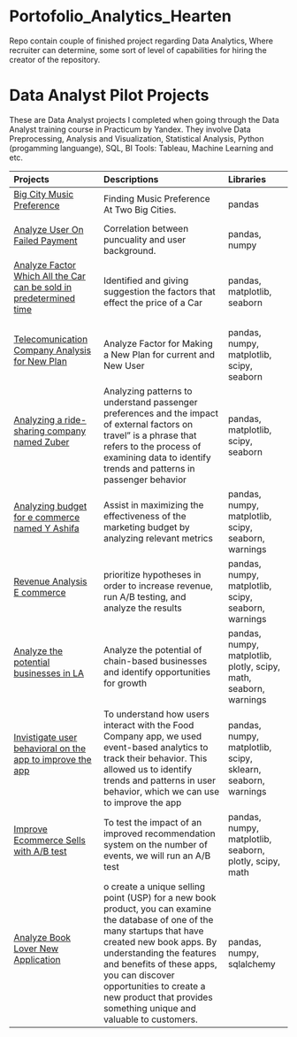 # Portofolio_Analytics_Hearten
Repo contain couple of finished project regarding Data Analytics, Where recruiter can determine, some sort of level of capabilities for hiring the creator of the repository. 

# Data Analyst Pilot Projects
These are Data Analyst projects I completed when going through the Data Analyst training course in Practicum by Yandex. They involve Data Preprocessing, Analysis and Visualization, Statistical Analysis, Python (progamming languange), SQL, BI Tools: Tableau, Machine Learning and etc.

Projects | Descriptions | Libraries
:-------- | :------------ | :-------- |
<a href="https://github.com/StraightdDumbledore/Portofolio_Analytics_Hearten/tree/Credit-Risk-Analysis" title="Big City Music Preference">Big City Music Preference</a></p> | Finding Music Preference At Two Big Cities. | pandas
<a href="https://github.com/StraightdDumbledore/Portofolio_Analytics_Hearten/tree/Kredit-Risk-Analysis" title="identified correlation between on time payement with user background">Analyze User On Failed Payment </a></p> | Correlation between puncuality and user background. | pandas, numpy
<a href="https://github.com/StraightdDumbledore/Portofolio_Analytics_Hearten/tree/Factor-That-Make-a-Car-Salable" title="Analyze Factor Which All the Car can be sold in predetermined time">Analyze Factor Which All the Car can be sold in predetermined time </a></p> | Identified and giving suggestion the factors that effect the price of a Car | pandas, matplotlib, seaborn
<a href="https://github.com/StraightdDumbledore/Portofolio_Analytics_Hearten/tree/Telecommunication-Company-Analysis" title="Telecomunication Company Analysis for New Plan">Telecomunication Company Analysis for New Plan</a></p> | Analyze Factor for Making a New Plan for current and New User | pandas, numpy, matplotlib, scipy, seaborn
<a href="https://github.com/StraightdDumbledore/Portofolio_Analytics_Hearten/tree/5.-Analisis-Ride-Sharing-CompanyOptimize-Marketing-Marketing-Budget-for-Online-Shop" title="Analyzing a ride-sharing company named Zuber">Analyzing a ride-sharing company named Zuber</a></p> | Analyzing patterns to understand passenger preferences and the impact of external factors on travel” is a phrase that refers to the process of examining data to identify trends and patterns in passenger behavior | pandas, matplotlib, scipy, seaborn
<a href="https://github.com/StraightdDumbledore/Portofolio_Analytics_Hearten/tree/6.-Optimize-the-Marketing-Budget-on-the-Online-Shop-Website" title="Analyzing budget for e commerce named Y Ashifa">Analyzing budget for e commerce named Y Ashifa</a></p> | Assist in maximizing the effectiveness of the marketing budget by analyzing relevant metrics | pandas, numpy, matplotlib, scipy, seaborn, warnings
<a href="https://github.com/StraightdDumbledore/Portofolio_Analytics_Hearten/tree/7.-Analysis-of-Revenue-in-an-Online-Store">Revenue Analysis E commerce </a></p> | prioritize hypotheses in order to increase revenue, run A/B testing, and analyze the results | pandas, numpy, matplotlib, scipy, seaborn, warnings
<a href="https://github.com/StraightdDumbledore/Portofolio_Analytics_Hearten/tree/8.-Market-Research-Related-to-Restaurants-in-LA">Analyze the potential  businesses in LA </a></p> | Analyze the potential of chain-based businesses and identify opportunities for growth | pandas, numpy, matplotlib, plotly, scipy, math, seaborn, warnings
<a href="https://github.com/StraightdDumbledore/Portofolio_Analytics_Hearten/tree/9.-User-Behavior-Analysis-of-the-Food-Company-Application">Invistigate user behavioral on the app to improve the app</a></p> | To understand how users interact with the Food Company app, we used event-based analytics to track their behavior. This allowed us to identify trends and patterns in user behavior, which we can use to improve the app|pandas, numpy, matplotlib, scipy, sklearn, seaborn, warnings
<a href="https://github.com/StraightdDumbledore/Portofolio_Analytics_Hearten/blob/11.-Analysis-of-The-A/B-Testing-of-International-Online-Shop.ipynb/README.md">Improve Ecommerce Sells with A/B test </a></p> | To test the impact of an improved recommendation system on the number of events, we will run an A/B test | pandas, numpy, matplotlib, seaborn, plotly, scipy, math
<a href="https://github.com/StraightdDumbledore/Portofolio_Analytics_Hearten/tree/12.-SQL-Analysis-of-the-Startups-of-the-New-Apps-for-Books-Lovers.ipynb">Analyze Book Lover New Application </a></p> | o create a unique selling point (USP) for a new book product, you can examine the database of one of the many startups that have created new book apps. By understanding the features and benefits of these apps, you can discover opportunities to create a new product that provides something unique and valuable to customers. | pandas, numpy, sqlalchemy

